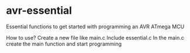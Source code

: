 # avr-essential
Essential functions to get started with programming an AVR ATmega MCU

How to use?
Create a new file like main.c
Include essential.c
In the main.c create the main function and start programming
